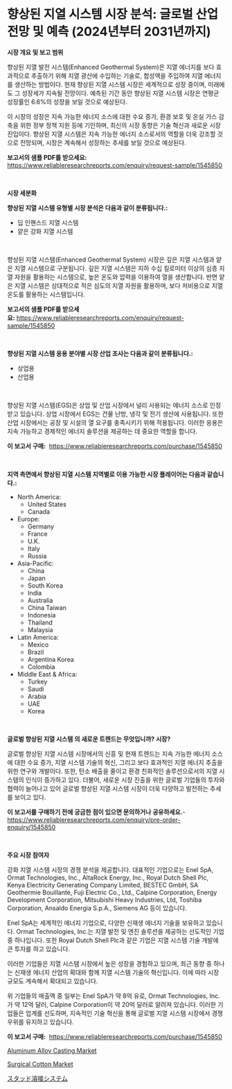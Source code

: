 <p><h1>향상된 지열 시스템 시장 분석: 글로벌 산업 전망 및 예측 (2024년부터 2031년까지)</h1></p><p><strong>시장 개요 및 보고 범위</strong></p>
<p><p>향상된 지열 발전 시스템(Enhanced Geothermal System)은 지열 에너지를 보다 효과적으로 추출하기 위해 지열 광산에 수입하는 기술로, 합성액을 주입하여 지열 에너지를 생산하는 방법이다. 현재 향상된 지열 시스템 시장은 세계적으로 성장 중이며, 미래에도 그 성장세가 지속될 전망이다. 예측된 기간 동안 향상된 지열 시스템 시장은 연평균 성장률인 6.6%의 성장을 보일 것으로 예상된다.</p><p>이 시장의 성장은 지속 가능한 에너지 소스에 대한 수요 증가, 환경 보호 및 온실 가스 감축을 위한 정부 정책 지원 등에 기인하며, 최신의 시장 동향은 기술 혁신과 새로운 시장 진입이다. 향상된 지열 시스템은 지속 가능한 에너지 소스로서의 역할을 더욱 강조할 것으로 전망되며, 시장은 계속해서 성장하는 추세를 보일 것으로 예상된다.</p></p>
<p><strong>보고서의 샘플 PDF를 받으세요:</strong> <a href="https://www.reliableresearchreports.com/enquiry/request-sample/1545850">https://www.reliableresearchreports.com/enquiry/request-sample/1545850</a></p>
<p>&nbsp;</p>
<p><strong>시장 세분화</strong></p>
<p><strong>향상된 지열 시스템 유형별 시장 분석은 다음과 같이 분류됩니다.:</strong></p>
<p><ul><li>딥 인핸스드 지열 시스템</li><li>얕은 강화 지열 시스템</li></ul></p>
<p>&nbsp;</p>
<p><p>향상된 지열 시스템(Enhanced Geothermal System) 시장은 깊은 지열 시스템과 얕은 지열 시스템으로 구분됩니다. 깊은 지열 시스템은 지하 수십 킬로미터 이상의 심층 지열 자원을 활용하는 시스템으로, 높은 온도와 압력을 이용하여 열을 생산합니다. 반면 얕은 지열 시스템은 상대적으로 적은 심도의 지열 자원을 활용하며, 보다 저비용으로 지열 온도를 활용하는 시스템입니다.</p></p>
<p><strong>보고서의 샘플 PDF를 받으세요:</strong>&nbsp;<a href="https://www.reliableresearchreports.com/enquiry/request-sample/1545850">https://www.reliableresearchreports.com/enquiry/request-sample/1545850</a></p>
<p>&nbsp;</p>
<p><strong> 향상된 지열 시스템 응용 분야별 시장 산업 조사는 다음과 같이 분류됩니다.:</strong></p>
<p><ul><li>상업용</li><li>산업용</li></ul></p>
<p>&nbsp;</p>
<p><p>향상된 지열 시스템(EGS)은 상업 및 산업 시장에서 널리 사용되는 에너지 소스로 인정받고 있습니다. 상업 시장에서 EGS는 건물 난방, 냉각 및 전기 생산에 사용됩니다. 또한 산업 시장에서는 공장 및 시설의 열 요구를 충족시키기 위해 적용됩니다. 이러한 응용은 지속 가능하고 경제적인 에너지 솔루션을 제공하는 데 중요한 역할을 합니다.</p></p>
<p><strong>이 보고서 구매:</strong>&nbsp; <a href="https://www.reliableresearchreports.com/purchase/1545850">https://www.reliableresearchreports.com/purchase/1545850</a></p>
<p>&nbsp;</p>
<p><strong>지역 측면에서 향상된 지열 시스템 지역별로 이용 가능한 시장 플레이어는 다음과 같습니다.:</strong></p>
<p><ul>
    <li>
        North America:
        <ul>
            <li>United States</li>
            <li>Canada</li>
        </ul>
    </li>
    <li>
        Europe:
        <ul>
            <li>Germany</li>
            <li>France</li>
            <li>U.K.</li>
            <li>Italy</li>
            <li>Russia</li>
        </ul>
    </li>
    <li>
        Asia-Pacific:
        <ul>
            <li>China</li>
            <li>Japan</li>
            <li>South Korea</li>
            <li>India</li>
            <li>Australia</li>
            <li>China Taiwan</li>
            <li>Indonesia</li>
            <li>Thailand</li>
            <li>Malaysia</li>
        </ul>
    </li>
    <li>
        Latin America:
        <ul>
            <li>Mexico</li>
            <li>Brazil</li>
            <li>Argentina Korea</li>
            <li>Colombia</li>
        </ul>
    </li>
    <li>
        Middle East & Africa:
        <ul>
            <li>Turkey</li>
            <li>Saudi</li>
            <li>Arabia</li>
            <li>UAE</li>
            <li>Korea</li>
        </ul>
    </li>
    </ul></p>
<p>&nbsp;</p>
<p><strong>글로벌 향상된 지열 시스템 의 새로운 트렌드는 무엇입니까? 시장?</strong></p>
<p><p>글로벌 향상된 지열 시스템 시장에서의 신흥 및 현재 트렌드는 지속 가능한 에너지 소스에 대한 수요 증가, 지열 시스템 기술의 혁신, 그리고 보다 효과적인 지열 에너지 추출을 위한 연구와 개발이다. 또한, 탄소 배출을 줄이고 환경 친화적인 솔루션으로서의 지열 시스템의 인식이 증가하고 있다. 더불어, 새로운 시장 진출을 위한 글로벌 기업들의 투자와 협력이 늘어나고 있어 글로벌 향상된 지열 시스템 시장이 더욱 다양하고 발전하는 추세를 보이고 있다.</p></p>
<p><strong>이 보고서를 구매하기 전에 궁금한 점이 있으면 문의하거나 공유하세요.</strong>- <a href="https://www.reliableresearchreports.com/enquiry/pre-order-enquiry/1545850">https://www.reliableresearchreports.com/enquiry/pre-order-enquiry/1545850</a></p>
<p>&nbsp;</p>
<p><strong>주요 시장 참여자</strong></p>
<p><p>강화 지열 시스템 시장의 경쟁 분석을 제공합니다. 대표적인 기업으로는 Enel SpA, Ormat Technologies, Inc., AltaRock Energy, Inc., Royal Dutch Shell Plc, Kenya Electricity Generating Company Limited, BESTEC GmbH, SA Geothermie Bouillante, Fuji Electric Co., Ltd., Calpine Corporation, Energy Development Corporation, Mitsubishi Heavy Industries, Ltd, Toshiba Corporation, Ansaldo Energia S.p.A., Siemens AG 등이 있습니다.</p><p>Enel SpA는 세계적인 에너지 기업으로, 다양한 신재생 에너지 기술을 보유하고 있습니다. Ormat Technologies, Inc.는 지열 발전 및 엔진 솔루션을 제공하는 선도적인 기업 중 하나입니다. 또한 Royal Dutch Shell Plc과 같은 기업은 지열 시스템 기술 개발에 큰 투자를 하고 있습니다.</p><p>이러한 기업들은 지열 시스템 시장에서 높은 성장을 경험하고 있으며, 최근 동향 중 하나는 신재생 에너지 산업의 확대와 함께 지열 시스템 기술의 혁신입니다. 이에 따라 시장 규모도 계속해서 확대되고 있습니다.</p><p>위 기업들의 매출액 중 일부는 Enel SpA가 약 8억 유로, Ormat Technologies, Inc.가 약 12억 달러, Calpine Corporation이 약 20억 달러로 알려져 있습니다. 이러한 기업들은 업계를 선도하며, 지속적인 기술 혁신을 통해 글로벌 지열 시스템 시장에서 경쟁 우위를 유지하고 있습니다.</p></p>
<p><strong>이 보고서 구매:</strong>&nbsp;&nbsp;<a href="https://www.reliableresearchreports.com/purchase/1545850">https://www.reliableresearchreports.com/purchase/1545850</a></p>
<p><p><a href="https://five-trouble-98a.notion.site/Aluminum-Alloy-Casting-Market-Offer-Valuable-Insights-into-Market-Size-Market-Share-Market-Trends--a5a46d51470b4c7ba77ce220fc21ff32">Aluminum Alloy Casting Market</a></p><p><a href="https://nifty-kite-d51.notion.site/Surgical-Cotton-Market-Dynamics-2024-2031-Also-about-Its-Market-Trends-Projections-and-Opportunit-6a80ac51490345a79362a152a7c49460">Surgical Cotton Market</a></p><p><a href="https://medium.com/@terrelliemann565620/%E3%82%B9%E3%82%BF%E3%83%83%E3%83%89%E6%BA%B6%E6%8E%A5%E3%82%B7%E3%82%B9%E3%83%86%E3%83%A0%E3%81%AE%E5%B8%82%E5%A0%B4%E8%A6%8F%E6%A8%A1-%E5%B8%82%E5%A0%B4%E5%B1%95%E6%9C%9B%E3%81%A8%E5%B8%82%E5%A0%B4%E4%BA%88%E6%B8%AC-2024%E5%B9%B4%E3%81%8B%E3%82%892031%E5%B9%B4-d1b67b8a9758">スタッド溶接システム</a></p></p>
